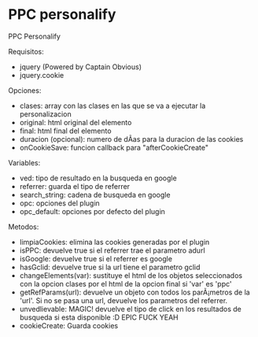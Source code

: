 PPC personalify
===============

PPC Personalify

Requisitos:
- jquery (Powered by Captain Obvious)
- jquery.cookie
	
Opciones:
- clases:				array con las clases en las que se va a ejecutar la personalizacion
- original:				html original del elemento
- final:				html final del elemento
- duracion (opcional):	numero de dÃ­as para la duracion de las cookies
- onCookieSave:			funcion callback para "afterCookieCreate"

Variables:
- ved:					tipo de resultado en la busqueda en google
- referrer:				guarda el tipo de referrer
- search_string:		cadena de busqueda en google
- opc:					opciones del plugin
- opc_default:			opciones por defecto del plugin
	
Metodos:
- limpiaCookies:		elimina las cookies generadas por el plugin
- isPPC:				devuelve true si el referrer trae el parametro adurl
- isGoogle:				devuelve true si el referrer es google
- hasGclid:				devuelve true si la url tiene el parametro gclid
- changeElements(var):	sustituye el html de los objetos seleccionados con la opcion clases por el html de la opcion final si 'var' es 'ppc'
- getRefParams(url):	devuelve un objeto con todos los parÃ¡metros de la 'url'. Si no se pasa una url, devuelve los parametros del referrer.
- unvedlievable:		MAGIC! devuelve el tipo de click en los resultados de busqueda si esta disponible :D EPIC FUCK YEAH
- cookieCreate:			Guarda cookies
